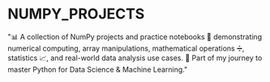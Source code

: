 # NUMPY_PROJECTS
"📊 A collection of NumPy projects and practice notebooks 🐍 demonstrating numerical computing, array manipulations, mathematical operations ➗, statistics 📈, and real-world data analysis use cases. 🚀 Part of my journey to master Python for Data Science &amp; Machine Learning."
